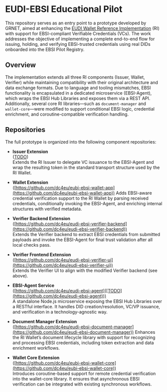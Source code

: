 # EUDI-EBSI Educational Pilot

This repository serves as an entry point to a prototype developed by GRNET, aimed at 
enhancing the
[EUDI Wallet Reference Implementation](https://github.com/eu-digital-identity-wallet) (RI)
with support for EBSI-compliant 
Verifiable Credentials (VCs). The work addresses the objective of implementing a complete 
end-to-end flow for issuing, holding, and verifying EBSI-trusted credentials using real DIDs 
onboarded into the EBSI Pilot Registry.

## Overview

The implementation extends all three RI components (Issuer, Wallet, Verifier) while maintaining 
compatibility with their original architecture and data exchange formats. Due to language and 
tooling mismatches, EBSI functionality is encapsulated in a dedicated microservice (EBSI-Agent), 
which wraps the EBSI Hub Libraries and exposes them via a REST API. Additionally, several core 
RI libraries—such as `document-manager` and `wallet-core`—were modified to support conditional 
EBSI logic, credential enrichment, and coroutine-compatible verification handling.

## Repositories

The full prototype is organized into the following component repositories:

- **Issuer Extension**  
  ([TODO](TODO))  
  Extends the RI Issuer to delegate VC issuance to the EBSI-Agent and wrap the resulting token 
  in the standard transport structure used by the RI Wallet.

- **Wallet Extension**  
  ([https://github.com/dc4eu/eubi-ebsi-wallet-app](https://github.com/dc4eu/eubi-ebsi-wallet-app))
  Adds EBSI-aware credential verification support to the RI Wallet by parsing received credentials, 
  conditionally invoking the EBSI-Agent, and enriching internal structures with verified metadata.

- **Verifier Backend Extension**  
  ([https://github.com/dc4eu/eudi-ebsi-verifier-backend](https://github.com/dc4eu/eudi-ebsi-verifier-backend))  
  Extends the Verifier backend to extract EBSI credentials from submitted payloads and invoke the EBSI-Agent 
  for final trust validation after all local checks pass.

- **Verifier Frontend Extension**  
  ([https://github.com/dc4eu/eudi-ebsi-verifier-ui](https://github.com/dc4eu/eudi-ebsi-verifier-ui))  
  Extends the Verifier UI to align with the modified Verifier backend (see above).

- **EBSI-Agent Service**  
  ([https://github.com/dc4eu/eudi-ebsi-agent]([TODO](https://github.com/dc4eu/eudi-ebsi-agent)))  
  A standalone Node.js microservice exposing the EBSI Hub Libraries over a RESTful interface. 
  It handles DID creation/resolution, VC/VP issuance, and verification in a technology-agnostic way.

- **Document Manager Extension**  
  ([https://github.com/dc4eu/eudi-ebsi-document-manager](https://github.com/dc4eu/eudi-ebsi-document-manager))
  Enhances the RI Wallet’s document lifecycle library with support for recognizing and processing 
  EBSI credentials, including token extraction and data enrichment workflows.

- **Wallet Core Extension**  
  ([https://github.com/dc4eu/eubi-ebsi-wallet-core](https://github.com/dc4eu/eubi-ebsi-wallet-core))  
  Introduces coroutine-based support for remote credential verification into the wallet-core library. 
  It ensures that asynchronous EBSI verification can be integrated with existing synchronous workflows.
